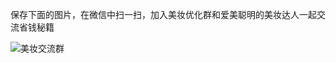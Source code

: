 保存下面的图片，在微信中扫一扫，加入美妆优化群和爱美聪明的美妆达人一起交流省钱秘籍


![美妆交流群](https://cdn.jsdelivr.net/gh/lisydata/lisyimages/images/20201027064606.png)